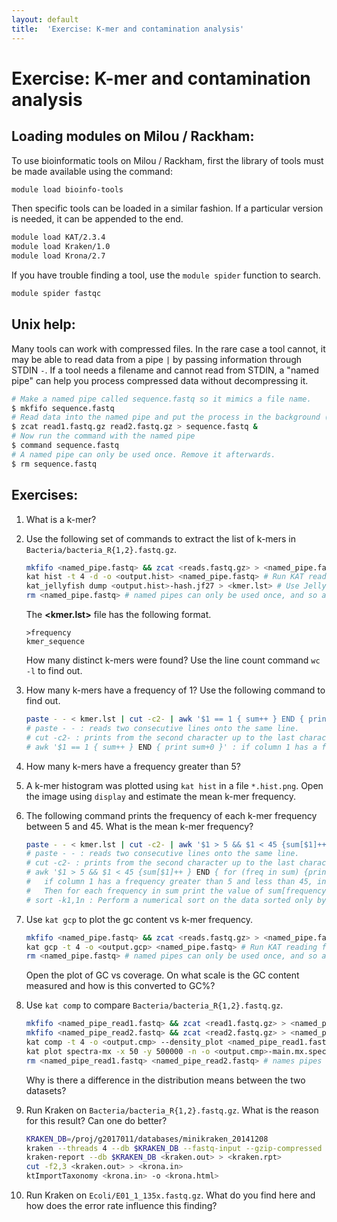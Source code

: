 ```yaml
---
layout: default
title:  'Exercise: K-mer and contamination analysis'
---
```


# Exercise: K-mer and contamination analysis

## Loading modules on Milou / Rackham:

To use bioinformatic tools on Milou / Rackham, first the library of tools must be made available using the command:

```bash
module load bioinfo-tools
```

Then specific tools can be loaded in a similar fashion. If a particular version is needed, it can be appended to the end.

```bash
module load KAT/2.3.4
module load Kraken/1.0
module load Krona/2.7
```

If you have trouble finding a tool, use the `module spider` function to search.

```bash
module spider fastqc
```

## Unix help:

Many tools can work with compressed files. In the rare case a tool cannot, it may be able to read data from a pipe `|` by
passing information through STDIN `-`. If a tool needs a filename and cannot read from STDIN, a "named pipe" can help you
process compressed data without decompressing it.
```bash
# Make a named pipe called sequence.fastq so it mimics a file name.
$ mkfifo sequence.fastq
# Read data into the named pipe and put the process in the background (&)
$ zcat read1.fastq.gz read2.fastq.gz > sequence.fastq &
# Now run the command with the named pipe
$ command sequence.fastq
# A named pipe can only be used once. Remove it afterwards.
$ rm sequence.fastq
```

## Exercises:

1. What is a k-mer?

2. Use the following set of commands to extract the list of k-mers in `Bacteria/bacteria_R{1,2}.fastq.gz`.
	```bash
	mkfifo <named_pipe.fastq> && zcat <reads.fastq.gz> > <named_pipe.fastq> & # Make a named pipe and run in the background
	kat hist -t 4 -d -o <output.hist> <named_pipe.fastq> # Run KAT reading from the named pipe
	kat_jellyfish dump <output.hist>-hash.jf27 > <kmer.lst> # Use Jellyfish to print out a human readable list
	rm <named_pipe.fastq> # named pipes can only be used once, and so are removed after use.
	```
	The **<kmer.lst>** file has the following format.
	```
	>frequency
	kmer_sequence
	```
	How many distinct k-mers were found? Use the line count command `wc -l` to find out.

3. How many k-mers have a frequency of 1?  Use the following command to find out.
	```bash
	paste - - < kmer.lst | cut -c2- | awk '$1 == 1 { sum++ } END { print sum+0 }'
	# paste - - : reads two consecutive lines onto the same line.
	# cut -c2- : prints from the second character up to the last character in a line.
	# awk '$1 == 1 { sum++ } END { print sum+0 }' : if column 1 has a frequency of 1, increase the variable "sum". Print the value of "sum" at the end.
	```

4. How many k-mers have a frequency greater than 5?

5. A k-mer histogram was plotted using `kat hist` in a file `*.hist.png`. Open the image using `display` and estimate the mean k-mer frequency.

6. The following command prints the frequency of each k-mer frequency between 5 and 45. What is the mean k-mer frequency?
	```bash
	paste - - < kmer.lst | cut -c2- | awk '$1 > 5 && $1 < 45 {sum[$1]++ } END { for (freq in sum) {print freq" "sum[freq]} }' | sort -k1,1n
	# paste - - : reads two consecutive lines onto the same line.
	# cut -c2- : prints from the second character up to the last character in a line.
	# awk '$1 > 5 && $1 < 45 {sum[$1]++ } END { for (freq in sum) {print freq" "sum[freq]} }' :
	# 	if column 1 has a frequency greater than 5 and less than 45, increase the value of the array "sum[frequency]" by 1.
	# 	Then for each frequency in sum print the value of sum[frequency] at the end.
	# sort -k1,1n : Perform a numerical sort on the data sorted only by column 1
	```

7. Use `kat gcp` to plot the gc content vs k-mer frequency.
	```bash
	mkfifo <named_pipe.fastq> && zcat <reads.fastq.gz> > <named_pipe.fastq> & # Make a named pipe and run in the background
	kat gcp -t 4 -o <output.gcp> <named_pipe.fastq> # Run KAT reading from the named pipe
	rm <named_pipe.fastq> # named pipes can only be used once, and so are removed after use.
	```
	Open the plot of GC vs coverage. On what scale is the GC content measured and how is this converted to GC%?

8. Use `kat comp` to compare `Bacteria/bacteria_R{1,2}.fastq.gz`.
	```bash
	mkfifo <named_pipe_read1.fastq> && zcat <read1.fastq.gz> > <named_pipe_read1.fastq> & # Make a named pipe for read 1 and run in background
	mkfifo <named_pipe_read2.fastq> && zcat <read2.fastq.gz> > <named_pipe_read2.fastq> & # Make a named pipe for read 2 and run in background
	kat comp -t 4 -o <output.cmp> --density_plot <named_pipe_read1.fastq> <named_pipe_read2.fastq> # run KAT on the named pipes and print a density plot
	kat plot spectra-mx -x 50 -y 500000 -n -o <output.cmp>-main.mx.spectra-mx.png <output.cmp>-main.mx # Make a spectra-mx plot
	rm <named_pipe_read1.fastq> <named_pipe_read2.fastq> # names pipes can only be used once, and so are removed after use
	```

	Why is there a difference in the distribution means between the two datasets?

9. Run Kraken on `Bacteria/bacteria_R{1,2}.fastq.gz`. What is the reason for this result? Can one do better?
	```bash
	KRAKEN_DB=/proj/g2017011/databases/minikraken_20141208
	kraken --threads 4 --db $KRAKEN_DB --fastq-input --gzip-compressed --paired <read_{1,2}.fastq.gz> > <kraken.out>
	kraken-report --db $KRAKEN_DB <kraken.out> > <kraken.rpt>
	cut -f2,3 <kraken.out> > <krona.in>
	ktImportTaxonomy <krona.in> -o <krona.html>
	```

10. Run Kraken on `Ecoli/E01_1_135x.fastq.gz`. What do you find here and how does the error rate influence this finding?
